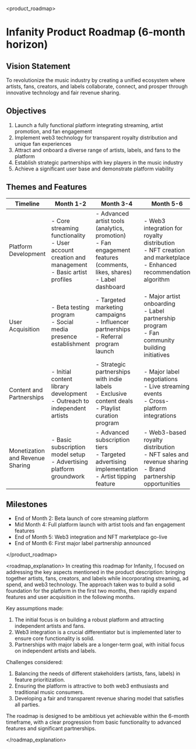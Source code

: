<product_roadmap>

# Infanity Product Roadmap (6-month horizon)

## Vision Statement
To revolutionize the music industry by creating a unified ecosystem where artists, fans, creators, and labels collaborate, connect, and prosper through innovative technology and fair revenue sharing.

## Objectives
1. Launch a fully functional platform integrating streaming, artist promotion, and fan engagement
2. Implement web3 technology for transparent royalty distribution and unique fan experiences
3. Attract and onboard a diverse range of artists, labels, and fans to the platform
4. Establish strategic partnerships with key players in the music industry
5. Achieve a significant user base and demonstrate platform viability

## Themes and Features

| Timeline | Month 1-2 | Month 3-4 | Month 5-6 |
|----------|-----------|-----------|-----------|
| Platform Development | - Core streaming functionality<br>- User account creation and management<br>- Basic artist profiles | - Advanced artist tools (analytics, promotion)<br>- Fan engagement features (comments, likes, shares)<br>- Label dashboard | - Web3 integration for royalty distribution<br>- NFT creation and marketplace<br>- Enhanced recommendation algorithm |
| User Acquisition | - Beta testing program<br>- Social media presence establishment | - Targeted marketing campaigns<br>- Influencer partnerships<br>- Referral program launch | - Major artist onboarding<br>- Label partnership program<br>- Fan community building initiatives |
| Content and Partnerships | - Initial content library development<br>- Outreach to independent artists | - Strategic partnerships with indie labels<br>- Exclusive content deals<br>- Playlist curation program | - Major label negotiations<br>- Live streaming events<br>- Cross-platform integrations |
| Monetization and Revenue Sharing | - Basic subscription model setup<br>- Advertising platform groundwork | - Advanced subscription tiers<br>- Targeted advertising implementation<br>- Artist tipping feature | - Web3-based royalty distribution<br>- NFT sales and revenue sharing<br>- Brand partnership opportunities |

## Milestones
- End of Month 2: Beta launch of core streaming platform
- Mid Month 4: Full platform launch with artist tools and fan engagement features
- End of Month 5: Web3 integration and NFT marketplace go-live
- End of Month 6: First major label partnership announced

</product_roadmap>

<roadmap_explanation>
In creating this roadmap for Infanity, I focused on addressing the key aspects mentioned in the product description: bringing together artists, fans, creators, and labels while incorporating streaming, ad spend, and web3 technology. The approach taken was to build a solid foundation for the platform in the first two months, then rapidly expand features and user acquisition in the following months.

Key assumptions made:
1. The initial focus is on building a robust platform and attracting independent artists and fans.
2. Web3 integration is a crucial differentiator but is implemented later to ensure core functionality is solid.
3. Partnerships with major labels are a longer-term goal, with initial focus on independent artists and labels.

Challenges considered:
1. Balancing the needs of different stakeholders (artists, fans, labels) in feature prioritization.
2. Ensuring the platform is attractive to both web3 enthusiasts and traditional music consumers.
3. Developing a fair and transparent revenue sharing model that satisfies all parties.

The roadmap is designed to be ambitious yet achievable within the 6-month timeframe, with a clear progression from basic functionality to advanced features and significant partnerships.

</roadmap_explanation>
